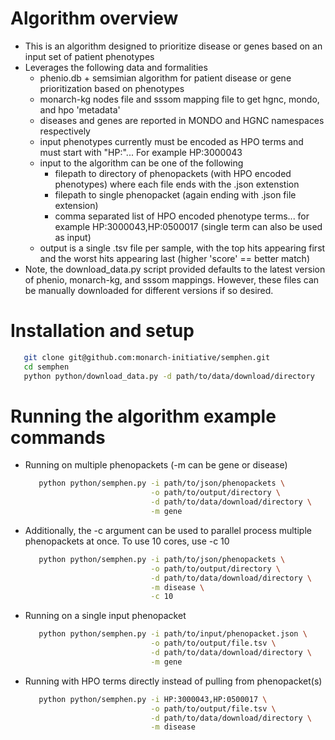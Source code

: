 # Algorithm overview
- This is an algorithm designed to prioritize disease or genes based on an input set of patient phenotypes
- Leverages the following data and formalities
  - phenio.db + semsimian algorithm for patient disease or gene prioritization based on phenotypes
  - monarch-kg nodes file and sssom mapping file to get hgnc, mondo, and hpo 'metadata'
  - diseases and genes are reported in MONDO and HGNC namespaces respectively
  - input phenotypes currently must be encoded as HPO terms and must start with "HP:"... For example HP:3000043
  - input to the algorithm can be one of the following
    - filepath to directory of phenopackets (with HPO encoded phenotypes) where each file ends with the .json extenstion
    - filepath to single phenopacket (again ending with .json file extension)
    - comma separated list of HPO encoded phenotype terms... for example HP:3000043,HP:0500017 (single term can also be used as input)
  - output is a single .tsv file per sample, with the top hits appearing first and the worst hits appearing last (higher 'score' == better match)
- Note, the download_data.py script provided defaults to the latest version of phenio, monarch-kg, and sssom mappings. However, these files can be manually downloaded for different versions if so desired.
  
# Installation and setup
```bash
   git clone git@github.com:monarch-initiative/semphen.git
   cd semphen
   python python/download_data.py -d path/to/data/download/directory
```

# Running the algorithm example commands
- Running on multiple phenopackets (-m can be gene or disease)
  ```bash
     python python/semphen.py -i path/to/json/phenopackets \
                              -o path/to/output/directory \
                              -d path/to/data/download/directory \
                              -m gene
  ```
  
- Additionally, the -c argument can be used to parallel process multiple phenopackets at once. To use 10 cores, use -c 10
  ```bash
     python python/semphen.py -i path/to/json/phenopackets \
                              -o path/to/output/directory \
                              -d path/to/data/download/directory \
                              -m disease \
                              -c 10
  ```
- Running on a single input phenopacket
  ```bash
     python python/semphen.py -i path/to/input/phenopacket.json \
                              -o path/to/output/file.tsv \
                              -d path/to/data/download/directory \
                              -m gene
  ```
- Running with HPO terms directly instead of pulling from phenopacket(s)
  ```bash
     python python/semphen.py -i HP:3000043,HP:0500017 \
                              -o path/to/output/file.tsv \
                              -d path/to/data/download/directory \
                              -m disease
  ```
